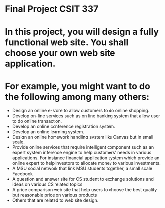 # Final Project CSIT 337  
# In this  project, you will design a  fully functional  web site.  You shall choose your own web  site application.  

# For example, you might want to do the following among many others: 
 
- Design an online e-store to allow customers to do online shopping.  
- Develop  on-line  services  such  as  on  line  banking  system  that  allow  user  to  do  online transaction.  
- Develop an online conference registration system. 
- Develop an online learning system. 
- Design an online homework handling system like Canvas but in small scale. 
- Provide  online  services  that  require  intelligent  component  such  as  an  expert  system 
inference engine to help customers’ needs in various applications. For instance financial 
application system which provide an online expert to help investors to allocate money to 
various investments. 
- A MSU social network that link MSU students together, a small scale Facebook 
- A question and answer site for CS student to exchange solutions and ideas on various CS 
related topics 
- A price comparison web site that help users to choose the best quality but reasonable price 
on various products 
- Others that are related to web site design. 

